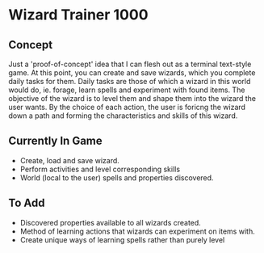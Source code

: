 # Wizard Trainer 1000

## Concept
Just a 'proof-of-concept' idea that I can flesh out as a terminal text-style game. At this point, you can create and save wizards, which you complete daily tasks for them. 
Daily tasks are those of which a wizard in this world would do, ie. forage, learn spells and experiment with found items. The objective of the wizard is to level them and 
shape them into the wizard the user wants. By the choice of each action, the user is foricng the wizard down a path and forming the characteristics and skills of this
wizard.

## Currently In Game
- Create, load and save wizard.
- Perform activities and level corresponding skills
- World (local to the user) spells and properties discovered.

## To Add
- Discovered properties available to all wizards created.
- Method of learning actions that wizards can experiment on items with.
- Create unique ways of learning spells rather than purely level
